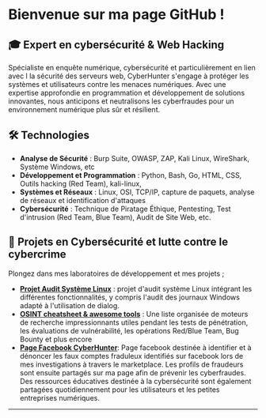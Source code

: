 # Bienvenue sur ma page GitHub ! 

## 🎓 Expert en cybersécurité & Web Hacking
Spécialiste en enquête numérique, cybersécurité et particulièrement en lien avec l la sécurité des serveurs web, CyberHunter s'engage à protéger les systèmes et utilisateurs contre les menaces numériques. 
Avec une expertise approfondie en programmation et développement de solutions innovantes, nous anticipons et neutralisons les cyberfraudes pour un environnement numérique plus sûr et résilient.

## 🛠 Technologies
- **Analyse de Sécurité** : Burp Suite, OWASP, ZAP, Kali Linux, WireShark, Système Windows, etc 
- **Développement et Programmation** : Python, Bash, Go, HTML, CSS, Outils hacking (Red Team), kali-linux,   
- **Systèmes et Réseaux** : Linux, OSI, TCP/IP, capture de paquets, analyse de réseaux et identification d'attaques 
- **Cybersécurité** : Technique de Piratage Éthique, Pentesting, Test d'intrusion (Red Team, Blue Team), Audit de Site Web, etc.

## 🚀 Projets en Cybersécurité et lutte contre le cybercrime 
Plongez dans mes laboratoires de développement et mes projets ; 
- [**Projet Audit Système Linux**](https://github.com/cyberhunter443/audit_linux) :  projet d'audit système Linux intégrant les différentes fonctionnalités, y compris l'audit des journaux Windows adapté à l'utilisation de dialog.
- [**OSINT cheatsheet & awesome tools**](https://github.com/cyberhunter443/cheatsheet) : Une liste organisée de moteurs de recherche impressionnants utiles pendant les tests de pénétration, les évaluations de vulnérabilité, les opérations Red/Blue Team, Bug Bounty et plus encore
- [**Page Facebook CyberHunter**](https://www.facebook.com/share/JKT6SFrFciQnZBBA/?mibextid=LQQJ4d): Page facebook destinée à identifier et à dénoncer les faux comptes fraduleux identifiés sur facebook lors de mes investigations à travers le marketplace. Les profils de fraudeurs sont ensuite partagés sur ma page afin de prévenir les cyberfraudes. Des ressources éducatives destinée à la cybersécurité sont également partagées quotidiennement pour les utilisateurs et les petites entreprises numériques. 

---
